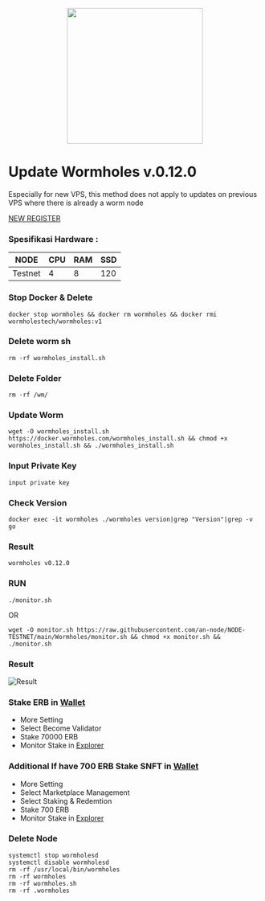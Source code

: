 <p align="center">
  <img width="270" height="auto" src="https://user-images.githubusercontent.com/108969749/201534786-9fd914e1-fe09-456f-b56a-4082da2ae687.jpeg">
</p>

# Update Wormholes v.0.12.0
Especially for new VPS, this method does not apply to updates on previous VPS where there is already a worm node

[NEW REGISTER](https://twitter.com/WormholesChain/status/1622533966782955520?t=Vr_iyHqOEDsPTeUUiBhkLQ&s=19)

### Spesifikasi Hardware :
NODE  | CPU     | RAM      | SSD     |
| ------------- | ------------- | ------------- | -------- |
| Testnet | 4          | 8         | 120  |

### Stop Docker & Delete
```
docker stop wormholes && docker rm wormholes && docker rmi wormholestech/wormholes:v1
```
### Delete worm sh
```
rm -rf wormholes_install.sh
```
### Delete Folder
```
rm -rf /wm/
```
### Update Worm
```
wget -O wormholes_install.sh https://docker.wormholes.com/wormholes_install.sh && chmod +x wormholes_install.sh && ./wormholes_install.sh
```
### Input Private Key
```
input private key
```
### Check Version
```
docker exec -it wormholes ./wormholes version|grep "Version"|grep -v go
```
### Result
```
wormholes v0.12.0
```
### RUN
```
./monitor.sh
```
OR 
```
wget -O monitor.sh https://raw.githubusercontent.com/an-node/NODE-TESTNET/main/Wormholes/monitor.sh && chmod +x monitor.sh && ./monitor.sh
```
### Result

![Result](https://user-images.githubusercontent.com/96678356/218034065-09a84bf4-64c9-472d-b96c-4e760ca8f48c.PNG)

### Stake ERB in [Wallet](https://www.limino.com/#/wallet)
- More Setting
- Select Become Validator
- Stake 70000 ERB
- Monitor Stake in [Explorer](https://www.wormholesscan.com/)

### Additional If have 700 ERB Stake SNFT in [Wallet](https://www.limino.com/#/wallet)
- More Setting
- Select Marketplace Management
- Select Staking & Redemtion
- Stake 700 ERB
- Monitor Stake in [Explorer](https://www.wormholesscan.com/)

### Delete Node
```
systemctl stop wormholesd
systemctl disable wormholesd
rm -rf /usr/local/bin/wormholes
rm -rf wormholes
rm -rf wormholes.sh
rm -rf .wormholes
```
